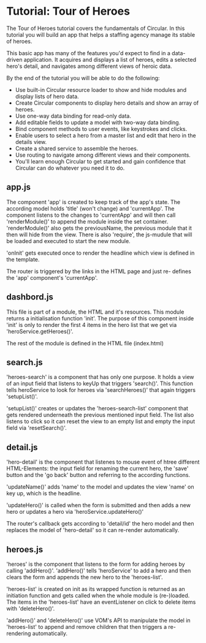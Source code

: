 # Tutorial: Tour of Heroes

The Tour of Heroes tutorial covers the fundamentals of Circular.
In this tutorial you will build an app that helps a staffing agency manage its stable of heroes.

This basic app has many of the features you'd expect to find in a data-driven application. It acquires and displays a list of heroes, edits a selected hero's detail, and navigates among different views of heroic data.

By the end of the tutorial you will be able to do the following:

 - Use built-in Circular resource loader to show and hide modules and display lists of hero data.
 - Create Circular components to display hero details and show an array of heroes.
 - Use one-way data binding for read-only data.
 - Add editable fields to update a model with two-way data binding.
 - Bind component methods to user events, like keystrokes and clicks.
 - Enable users to select a hero from a master list and edit that hero in the details view.
 - Create a shared service to assemble the heroes.
 - Use routing to navigate among different views and their components.
 - You'll learn enough Circular to get started and gain confidence that Circular can do whatever you need it to do.

## app.js

The component 'app' is created to keep track of the app's state.
The according model holds 'title' (won't change) and 'currentApp'.
The component listens to the changes to 'currentApp' and will then
call 'renderModule()' to append the module inside the set container.
'renderModule()' also gets the previousName, the previous module
that it then will hide from the view. There is also 'require', the
js-mudule that will be loaded and executed to start the new module.

'onInit' gets executed once to render the headline which view is
defined in the template.

The router is triggered by the links in the HTML page and just re-
defines the 'app' component's 'currentApp'.


## dashbord.js

This file is part of a module, the HTML and it's resources. This
module returns a initialisation function 'init'. The purpose of
this component inside 'init' is only to render the first 4 items
in the hero list that we get via 'heroService.getHeroes()'.

The rest of the module is defined in the HTML file (index.html)


 ## search.js

'heroes-search' is a component that has only one purpose. It
holds a view of an input field that listens to keyUp that triggers
'search()'. This function tells heroService to look for heroes
via 'searchHeroes()' that again triggers 'setupList()'.

'setupList()' creates or updates the 'heroes-search-list' component
that gets rendered underneath the previous mentioned input field.
The list also listens to click so it can reset the view to an empty
list and empty the input field via 'resetSearch()'.


## detail.js

'hero-detail' is the component that listenes to mouse event of
htree different HTML-Elements: the input field for renaming the
current hero, the 'save' button and the 'go back' button and
referring to the according functions.

'updateName()' adds 'name' to the model and updates the view
'name' on key up, which is the headline.

'updateHero()' is called when the form is submitted and then
adds a new hero or updates a hero via 'heroService.updateHero()'

The router's callback gets according to 'detail/id' the hero model
and then replaces the model of 'hero-detail' so it can re-render
automatically.


## heroes.js

'heroes' is the component that listens to the form for adding
heroes by calling 'addHero()'.
'addHero()' tells 'heroService' to add a hero and then clears
the form and appends the new hero to the 'heroes-list'.

'heroes-list' is created on init as its wrapped function is
returned as an initiation function and gets called when the
whole module is (re-)loaded.
The items in the 'heroes-list' have an eventListener on click
to delete items with 'deleteHero()'.

'addHero()' and 'deleteHero()' use VOM's API to manipulate the
model in 'heroes-list' to append and remove children that then
triggers a re-rendering automatically.


